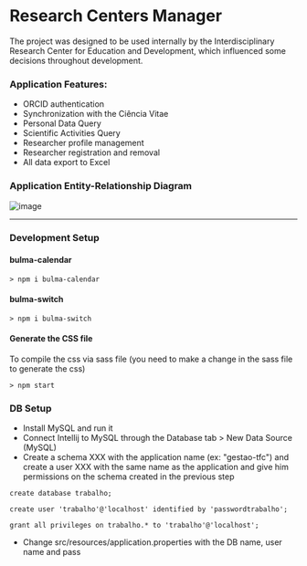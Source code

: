 # Research Centers Manager

The project was designed to be used internally by the Interdisciplinary Research Center for Education and Development, which influenced some decisions throughout development.

### Application Features:

* ORCID authentication
* Synchronization with the Ciência Vitae
* Personal Data Query
* Scientific Activities Query
* Researcher profile management
* Researcher registration and removal
* All data export to Excel

### Application Entity-Relationship Diagram
![image](https://user-images.githubusercontent.com/43912987/180653265-714b16a8-2156-423b-aec7-7d237fa42454.png)

---
### Development Setup

#### bulma-calendar
```
> npm i bulma-calendar
```
#### bulma-switch
```
> npm i bulma-switch
```
#### Generate the CSS file
To compile the css via sass file (you need to make a change in the sass file to generate the css)
```
> npm start
```

### DB Setup

* Install MySQL and run it
* Connect Intellij to MySQL through the Database tab > New Data Source (MySQL)
* Create a schema XXX with the application name (ex: "gestao-tfc") and create a user XXX with the same name as the application and 
give him permissions on the schema created in the previous step

```
create database trabalho;

create user 'trabalho'@'localhost' identified by 'passwordtrabalho';

grant all privileges on trabalho.* to 'trabalho'@'localhost';
```

* Change src/resources/application.properties with the DB name, user name and pass
